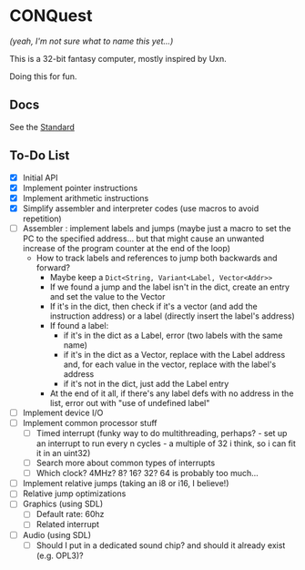 # CONQuest

_(yeah, I'm not sure what to name this yet...)_

This is a 32-bit fantasy computer, mostly inspired by Uxn.

Doing this for fun.

## Docs

See the [Standard](STANDARD.md)

## To-Do List

- [x] Initial API
- [x] Implement pointer instructions
- [x] Implement arithmetic instructions
- [x] Simplify assembler and interpreter codes (use macros to avoid repetition)
- [ ] Assembler : implement labels and jumps (maybe just a macro to set
  the PC to the specified address... but that might cause an unwanted
  increase of the program counter at the end of the loop)
  - How to track labels and references to jump both backwards and forward?
    - Maybe keep a `Dict<String, Variant<Label, Vector<Addr>>`
    - If we found a jump and the label isn't in the dict, create an
      entry and set the value to the Vector<Addr>
    - If it's in the dict, then check if it's a vector (and add the
      instruction address) or a label (directly insert the label's
      address)
    - If found a label:
      - if it's in the dict as a Label, error (two labels with the same name)
      - if it's in the dict as a Vector<Addr>, replace with the Label
        address and, for each value in the vector, replace with the
        label's address
      - if it's not in the dict, just add the Label entry
    - At the end of it all, if there's any label defs with no address in
      the list, error out with "use of undefined label"
- [ ] Implement device I/O
- [ ] Implement common processor stuff
  - [ ] Timed interrupt (funky way to do multithreading, perhaps? - set
    up an interrupt to run every n cycles - a multiple of 32 i think, so
    i can fit it in an uint32)
  - [ ] Search more about common types of interrupts
  - [ ] Which clock? 4MHz? 8? 16? 32? 64 is probably too much...
- [ ] Implement relative jumps (taking an i8 or i16, I believe!)
- [ ] Relative jump optimizations
- [ ] Graphics (using SDL)
  - [ ] Default rate: 60hz
  - [ ] Related interrupt
- [ ] Audio (using SDL)
  - [ ] Should I put in a dedicated sound chip? and should it already
    exist (e.g. OPL3)?
